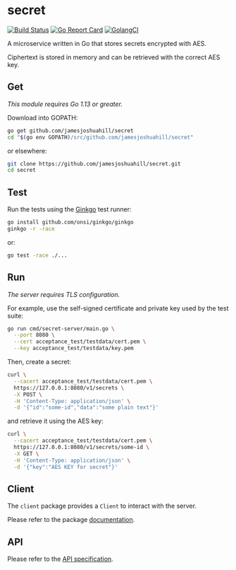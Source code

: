 # secret

[![Build Status](https://travis-ci.org/jamesjoshuahill/secret.svg?branch=master)](https://travis-ci.org/jamesjoshuahill/secret)
[![Go Report Card](https://goreportcard.com/badge/github.com/jamesjoshuahill/secret)](https://goreportcard.com/report/github.com/jamesjoshuahill/secret)
[![GolangCI](https://golangci.com/badges/github.com/jamesjoshuahill/secret.svg)](https://golangci.com/r/github.com/jamesjoshuahill/secret)

A microservice written in Go that stores secrets encrypted with AES.

Ciphertext is stored in memory and can be retrieved with the correct AES key.

## Get

_This module requires Go 1.13 or greater._

Download into GOPATH:

```bash
go get github.com/jamesjoshuahill/secret
cd "$(go env GOPATH)/src/github.com/jamesjoshuahill/secret"
```

or elsewhere:

```bash
git clone https://github.com/jamesjoshuahill/secret.git
cd secret
```

## Test

Run the tests using the [Ginkgo](https://onsi.github.io/ginkgo/) test runner:

```bash
go install github.com/onsi/ginkgo/ginkgo
ginkgo -r -race
```

or:

```bash
go test -race ./...
```

## Run

_The server requires TLS configuration._

For example, use the self-signed certificate and private key used by the test suite:

```bash
go run cmd/secret-server/main.go \
  --port 8080 \
  --cert acceptance_test/testdata/cert.pem \
  --key acceptance_test/testdata/key.pem
```

Then, create a secret:

```bash
curl \
  --cacert acceptance_test/testdata/cert.pem \
  https://127.0.0.1:8080/v1/secrets \
  -X POST \
  -H 'Content-Type: application/json' \
  -d '{"id":"some-id","data":"some plain text"}'
```

and retrieve it using the AES key:

```bash
curl \
  --cacert acceptance_test/testdata/cert.pem \
  https://127.0.0.1:8080/v1/secrets/some-id \
  -X GET \
  -H 'Content-Type: application/json' \
  -d '{"key":"AES KEY for secret"}'
```

## Client

The `client` package provides a `Client` to interact with the server.

Please refer to the package [documentation](https://godoc.org/github.com/jamesjoshuahill/secret/pkg/client).

## API

Please refer to the [API specification](API.md).
